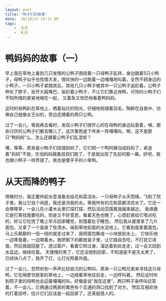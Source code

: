 ```yaml
---
layout: post
title: "鸭子们的故事"
date:  10/10/17 10:11 AM
tags: 
	-  生活
	-  札记
---
```

# 鸭妈妈的故事（一）  
早上我在草地上看到几只发情的公鸭子围绕着一只母鸭子乱转，身边跟着5只小鸭子，母鸭子似乎也性情大发，很欢快的一边跑着一边嘎嘎地叫着，全然不顾身边的小鸭子。一只小鸭子紧随其后，其他几只小鸭子被其中一只公鸭子追赶着。公鸭子伸长了脖子，张开大扁嘴巴，驱赶着小鸭子，不让它们靠近母鸭，可怜的小鸭子们不知所措的紧紧地缩在一起，
又着急又惊恐地看着鸭妈妈。

这时的母鸭趴在草地上，晒着灿烂的阳光，仔细地梳理着羽毛，陶醉在自我中，彷佛自己就像女王似的，旁边还蹲着的两只公鸭。
    
过了一会儿，等我再去看时，发现小鸭子们很开心的在母鸭的身边玩耍着，咦，那些讨厌的公鸭子们都去哪儿了，这次篱笆底下传来一阵嘎嘎叫，啊，这不是那只"鸭妈妈"么，怎么还跟着公鸭子们乱混呢？

噢，等等，原来是小鸭子们找错妈妈了，它们把一个鸭阿姨当成妈妈了，紧追着"妈妈"不放，生怕妈妈跟着叔叔们跑了，于是就出现了先前的那一幕。好吧，我也跟小鸭子一样弄错了。我也是傻乎乎的小笨鸭。

# 从天而降的鸭子
傍晚时分，我正要拎起水壶准备去给花和菜浇水，一只母鸭子从天而降，飞到了院子里。我让它自个闲逛，我还是浇我的水。等我所有的花和菜都浇完水了。它还一会啄啄草，一会儿在小灌木丛里打探打探，然后活动范围离我越来越近。
我琢磨它是打算找我要吃的，但是又不好意思，看着天色也晚了，心想赶紧给它喂点吃的，好让它吃饱了晚上早点回家睡觉，别饿着肚子睡觉。
然后我从屋里拿了几片面包，又拿了一个盒装了些清水，端到草地前面的水泥地上。它看到我拿着面包，马上乐颠颠的一扭一扭的就走过来了，我把面包撕成一小块放到水上，
它快乐地一边啄食着，一边喝着水。我把剩下的都放盒子里，让它独自去吃，不打扰它进食。然后我就回屋了。透过窗户，看着它转过身，溜达着到处走走，过一会又回到水盆边，继续吃着。
天慢慢的黑了，它还没想到回家，不知道是不是天太黑了，已经快八点了，我开了灯，让灯光照着外面。

过了一会儿，忽然听到一声声比较低沉的公鸭叫，原来一只公鸭兄弟来寻找这只母鸭，它在隔壁邻居家的草地上，一边顺着草地往前走，一边呼叫着。
然后这时听到院子里的母鸭也会迎着嘎嘎的叫，好像是说"我在这里"。两只鸭子来呼叫应答着，不一会儿，它俩通过两家的篱笆有个互通的洞口找到了对方，
然后互相欢快的打着招呼，估计它们应该是一起回家了。还真挺感人的。